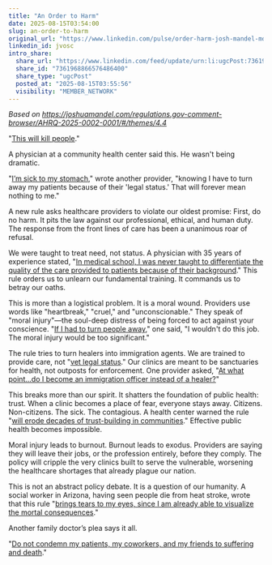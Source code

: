 ```yaml
---
title: "An Order to Harm"
date: 2025-08-15T03:54:00
slug: an-order-to-harm
original_url: "https://www.linkedin.com/pulse/order-harm-josh-mandel-md-jvosc"
linkedin_id: jvosc
intro_share:
  share_url: "https://www.linkedin.com/feed/update/urn:li:ugcPost:7361968866576486400"
  share_id: "7361968866576486400"
  share_type: "ugcPost"
  posted_at: "2025-08-15T03:55:56"
  visibility: "MEMBER_NETWORK"
---
```


*Based on https://joshuamandel.com/regulations.gov-comment-browser/AHRQ-2025-0002-0001/#/themes/4.4*

"[This will kill people](https://www.google.com/url?sa=E&q=https%3A%2F%2Fjoshuamandel.com%2Fregulations.gov-comment-browser%2FAHRQ-2025-0002-0001%2F%23%2Fcomments%2FAHRQ-2025-0002-4555)."

A physician at a community health center said this. He wasn't being dramatic.

"[I’m sick to my stomach](https://www.google.com/url?sa=E&q=https%3A%2F%2Fjoshuamandel.com%2Fregulations.gov-comment-browser%2FAHRQ-2025-0002-0001%2F%23%2Fcomments%2FAHRQ-2025-0002-0148)," wrote another provider, "knowing I have to turn away my patients because of their 'legal status.' That will forever mean nothing to me."

A new rule asks healthcare providers to violate our oldest promise: First, do no harm. It pits the law against our professional, ethical, and human duty. The response from the front lines of care has been a unanimous roar of refusal.

We were taught to treat need, not status. A physician with 35 years of experience stated, "[In medical school, I was never taught to differentiate the quality of the care provided to patients because of their background](https://www.google.com/url?sa=E&q=https%3A%2F%2Fjoshuamandel.com%2Fregulations.gov-comment-browser%2FAHRQ-2025-0002-0001%2F%23%2Fcomments%2FAHRQ-2025-0002-7617)." This rule orders us to unlearn our fundamental training. It commands us to betray our oaths.

This is more than a logistical problem. It is a moral wound. Providers use words like "heartbreak," "cruel," and "unconscionable." They speak of "moral injury"—the soul-deep distress of being forced to act against your conscience. "[If I had to turn people away](https://www.google.com/url?sa=E&q=https%3A%2F%2Fjoshuamandel.com%2Fregulations.gov-comment-browser%2FAHRQ-2025-0002-0001%2F%23%2Fcomments%2FAHRQ-2025-0002-0250)," one said, "I wouldn't do this job. The moral injury would be too significant."

The rule tries to turn healers into immigration agents. We are trained to provide care, not "[vet legal status](https://www.google.com/url?sa=E&q=https%3A%2F%2Fjoshuamandel.com%2Fregulations.gov-comment-browser%2FAHRQ-2025-0002-0001%2F%23%2Fcomments%2FAHRQ-2025-0002-4578)." Our clinics are meant to be sanctuaries for health, not outposts for enforcement. One provider asked, "[At what point...do I become an immigration officer instead of a healer?](https://www.google.com/url?sa=E&q=https%3A%2F%2Fjoshuamandel.com%2Fregulations.gov-comment-browser%2FAHRQ-2025-0002-0001%2F%23%2Fcomments%2FAHRQ-2025-0002-4672)"

This breaks more than our spirit. It shatters the foundation of public health: trust. When a clinic becomes a place of fear, everyone stays away. Citizens. Non-citizens. The sick. The contagious. A health center warned the rule "[will erode decades of trust-building in communities](https://www.google.com/url?sa=E&q=https%3A%2F%2Fjoshuamandel.com%2Fregulations.gov-comment-browser%2FAHRQ-2025-0002-0001%2F%23%2Fcomments%2FAHRQ-2025-0002-5664)." Effective public health becomes impossible.

Moral injury leads to burnout. Burnout leads to exodus. Providers are saying they will leave their jobs, or the profession entirely, before they comply. The policy will cripple the very clinics built to serve the vulnerable, worsening the healthcare shortages that already plague our nation.

This is not an abstract policy debate. It is a question of our humanity. A social worker in Arizona, having seen people die from heat stroke, wrote that this rule "[brings tears to my eyes, since I am already able to visualize the mortal consequences](https://www.google.com/url?sa=E&q=https%3A%2F%2Fjoshuamandel.com%2Fregulations.gov-comment-browser%2FAHRQ-2025-0002-0001%2F%23%2Fcomments%2FAHRQ-2025-0002-0287)."

Another family doctor’s plea says it all.

"[Do not condemn my patients, my coworkers, and my friends to suffering and death](https://www.google.com/url?sa=E&q=https%3A%2F%2Fjoshuamandel.com%2Fregulations.gov-comment-browser%2FAHRQ-2025-0002-0001%2F%23%2Fcomments%2FAHRQ-2025-0002-0291)."